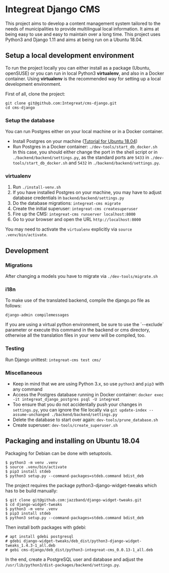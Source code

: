 # Integreat Django CMS
This project aims to develop a content management system tailored to the needs of municipalities to provide multilingual local information. It aims at being easy to use and easy to maintain over a long time. This project uses Python3 and Django 1.11 and aims at being run on a Ubuntu 18.04.

## Setup a local development environment
To run the project locally you can either install as a package (Ubuntu, openSUSE) or you can run in local Python3 **virtualenv**, and also in a Docker container. Using **virtualenv** is the recommended way for setting up a local development environment.

First of all, clone the project:
````
git clone git@github.com:Integreat/cms-django.git
cd cms-django
````

### Setup the database
You can run Postgres either on your local machine or in a Docker container.

* Install Postgres on your machine ([Tutorial for Ubuntu 18.04](https://www.digitalocean.com/community/tutorials/how-to-install-and-use-postgresql-on-ubuntu-18-04))
* Run Postgres in a Docker container: `./dev-tools/start_db_docker.sh` 
  <br/> In this case, you should either change the port in the shell script or in `./backend/backend/settings.py`, 
  as the standard ports are `5433` in `./dev-tools/start_db_docker.sh` and `5432` in `./backend/backend/settings.py`.

### virtualenv
1. Run `./install-venv.sh`
2. If you have installed Postgres on your machine, you may have to adjust database credentials in `backend/backend/settings.py`
3. Do the database migrations: `integreat-cms migrate`
4. Create the initial superuser: `integreat-cms createsuperuser`
5. Fire up the CMS: `integreat-cms runserver localhost:8000`
6. Go to your browser and open the URL `http://localhost:8000`

You may need to activate the `virtualenv` explicitly via `source .venv/bin/activate`.

## Development
### Migrations
After changing a models you have to migrate via `./dev-tools/migrate.sh`

### i18n
To make use of the translated backend, compile the django.po file as follows:

`django-admin compilemessages`

If you are using a virtual python environment, be sure to use the ´--exclude´ parameter or execute this command in the backend or cms directory, otherwise all the translation files in your venv will be compiled, too.

### Testing
Run Django unittest: `integreat-cms test cms/`

### Miscellaneous
* Keep in mind that we are using Python 3.x, so use `python3` and `pip3` with any command
* Access the Postgres database running in Docker container: `docker exec -it integreat_django_postgres psql -U integreat`
* Too ensure that you do not accidentally push your changes in `settings.py`, you can ignore the file locally via `git update-index --assume-unchanged ./backend/backend/settings.py`
* Delete the database to start over again: `dev-tools/prune_database.sh`
* Create superuser: `dev-tools/create_superuser.sh`

## Packaging and installing on Ubuntu 18.04
Packaging for Debian can be done with setuptools.
```
$ python3 -m venv .venv
$ source .venv/bin/activate
$ pip3 install stdeb
$ python3 setup.py --command-packages=stdeb.command bdist_deb
```
The project requires the package python3-django-widget-tweaks which has to be build manually:
````
$ git clone git@github.com:jazzband/django-widget-tweaks.git
$ cd django-widget-tweaks
$ python3 -m venv .venv
$ pip3 install stdeb
$ python3 setup.py --command-packages=stdeb.command bdist_deb
````
Then install both packages with gdebi:
````
# apt install gdebi postgresql
# gdebi django-widget-tweaks/deb_dist/python3-django-widget-tweaks_1.4.3-1_all.deb
# gebi cms-django/deb_dist/python3-integreat-cms_0.0.13-1_all.deb
````
In the end, create a PostgreSQL user and database and adjust the `/usr/lib/python3/dist-packages/backend/settings.py`.